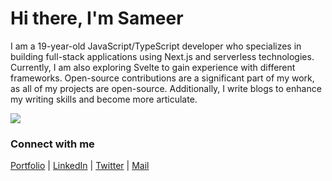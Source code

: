 # Hi there, I'm Sameer

I am a 19-year-old JavaScript/TypeScript developer who specializes in building full-stack applications using Next.js and serverless technologies. Currently, I am also exploring Svelte to gain experience with different frameworks. Open-source contributions are a significant part of my work, as all of my projects are open-source. Additionally, I write blogs to enhance my writing skills and become more articulate.

![](https://komarev.com/ghpvc/?username=SameerJadav)

### Connect with me

[Portfolio](https://sameerjadav.me) | [LinkedIn](https://www.linkedin.com/in/sameer-jadav) | [Twitter](https://www.twitter.com/SameerJadav_) | [Mail](mailto:sameerjadav001@gmail.com)
